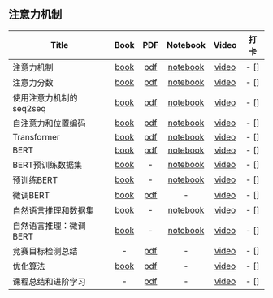 ## 注意力机制
| Title | Book | PDF | Notebook | Video | 打卡 |
| --- | :---: | :---: | :---: | :---: | :---: |
| 注意力机制 | [book](https://zh-v2.d2l.ai/chapter_attention-mechanisms/nadaraya-waston.html) |[pdf](https://courses.d2l.ai/zh-v2/assets/pdfs/part-4_1.pdf) |[notebook](https://courses.d2l.ai/zh-v2/assets/notebooks/chapter_attention-mechanisms/nadaraya-waston.slides.html) |[video](https://www.bilibili.com/video/BV1264y1i7R1/) | - [] |
| 注意力分数 | [book](https://zh-v2.d2l.ai/chapter_attention-mechanisms/attention-scoring-functions.html) |[pdf](https://courses.d2l.ai/zh-v2/assets/pdfs/part-4_2.pdf) |[notebook](https://courses.d2l.ai/zh-v2/assets/notebooks/chapter_attention-mechanisms/attention-scoring-functions.slides.html) |[video](https://www.bilibili.com/video/BV1Tb4y167rb/) | - [] |
| 使用注意力机制的seq2seq | [book](https://zh-v2.d2l.ai/chapter_attention-mechanisms/bahdanau-attention.html) |[pdf](https://courses.d2l.ai/zh-v2/assets/pdfs/part-4_3.pdf) |[notebook](https://courses.d2l.ai/zh-v2/assets/notebooks/chapter_attention-mechanisms/bahdanau-attention.slides.html) |[video](https://www.bilibili.com/video/BV1v44y1C7Tg/) | - [] |
| 自注意力和位置编码 | [book](https://zh-v2.d2l.ai/chapter_attention-mechanisms/self-attention-and-positional-encoding.html) |[pdf](https://courses.d2l.ai/zh-v2/assets/pdfs/part-4_4.pdf) |[notebook](https://courses.d2l.ai/zh-v2/assets/notebooks/chapter_attention-mechanisms/self-attention-and-positional-encoding.slides.html) |[video](https://www.bilibili.com/video/BV19o4y1m7mo/) | - [] |
| Transformer | [book](https://zh-v2.d2l.ai/chapter_attention-mechanisms/transformer.html) |[pdf](https://courses.d2l.ai/zh-v2/assets/pdfs/part-4_5.pdf) |[notebook](https://courses.d2l.ai/zh-v2/assets/notebooks/chapter_attention-mechanisms/transformer.slides.html) |[video](https://www.bilibili.com/video/BV1Kq4y1H7FL/) | - [] |
| BERT | [book](https://zh-v2.d2l.ai/chapter_natural-language-processing-pretraining/bert.html) |[pdf](https://courses.d2l.ai/zh-v2/assets/pdfs/part-4_6.pdf) |[notebook](https://courses.d2l.ai/zh-v2/assets/notebooks/chapter_natural-language-processing-pretraining/bert.slides.html) |[video](https://www.bilibili.com/video/BV1yU4y1E7Ns/) | - [] |
| BERT预训练数据集 | [book](https://zh-v2.d2l.ai/chapter_natural-language-processing-pretraining/bert-dataset.html) |- |[notebook](https://courses.d2l.ai/zh-v2/assets/notebooks/chapter_natural-language-processing-pretraining/bert-dataset.slides.html) |[video](https://www.bilibili.com/video/BV1yU4y1E7Ns?p=2) | - [] |
| 预训练BERT | [book](https://zh-v2.d2l.ai/chapter_natural-language-processing-pretraining/bert-pretraining.html) |- |[notebook](https://courses.d2l.ai/zh-v2/assets/notebooks/chapter_natural-language-processing-pretraining/bert-pretraining.slides.html) |[video](https://www.bilibili.com/video/BV1yU4y1E7Ns?p=3) | - [] |
| 微调BERT | [book](https://zh-v2.d2l.ai/chapter_natural-language-processing-applications/finetuning-bert.html) |[pdf](https://courses.d2l.ai/zh-v2/assets/pdfs/part-4_7.pdf) |- |[video](https://www.bilibili.com/video/BV15L4y1v7ts) | - [] |
| 自然语言推理和数据集 | [book](https://zh-v2.d2l.ai/chapter_natural-language-processing-applications/natural-language-inference-and-dataset.html) |- |[notebook](https://courses.d2l.ai/zh-v2/assets/notebooks/chapter_natural-language-processing-applications/natural-language-inference-and-dataset.slides.html) |[video](https://www.bilibili.com/video/BV15L4y1v7ts?p=2) | - [] |
| 自然语言推理：微调BERT | [book](https://zh-v2.d2l.ai/chapter_natural-language-processing-applications/natural-language-inference-bert.html) |- |[notebook](https://courses.d2l.ai/zh-v2/assets/notebooks/chapter_natural-language-processing-applications/natural-language-inference-bert.slides.html) |[video](https://www.bilibili.com/video/BV15L4y1v7ts?p=3) | - [] |
| 竞赛目标检测总结 | - |[pdf](https://courses.d2l.ai/zh-v2/assets/pdfs/part-4_1.pdf) |- |[video](https://www.bilibili.com/video/BV13b4y1m7y8) | - [] |
| 优化算法 | [book](https://zh-v2.d2l.ai/chapter_optimization/index.html) |[pdf](https://courses.d2l.ai/zh-v2/assets/pdfs/part-4_2.pdf) |- |[video](https://www.bilibili.com/video/BV1bP4y1p7Gq) | - [] |
| 课程总结和进阶学习 | - |[pdf](https://courses.d2l.ai/zh-v2/assets/pdfs/part-4_3.pdf) |- |[video](https://www.bilibili.com/video/BV1AL4y1Y7gu) | - [] |
